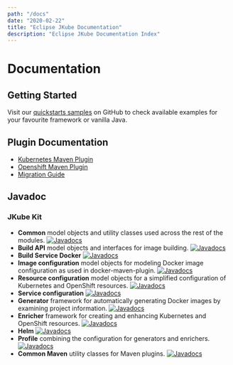 ```yaml
---
path: "/docs"
date: "2020-02-22"
title: "Eclipse JKube Documentation"
description: "Eclipse JKube Documentation Index"
---
```

<div class="hero">
<div class="hero-content">

# Documentation

</div>
</div>

## Getting Started

Visit our [quickstarts samples](https://github.com/eclipse/jkube/tree/master/quickstarts) on GitHub to check
available examples for your favourite framework or vanilla Java.

## Plugin Documentation

* [Kubernetes Maven Plugin](/docs/kubernetes-maven-plugin)
* [Openshift Maven Plugin](/docs/openshift-maven-plugin)
* [Migration Guide](/docs/migration-guide)

## Javadoc

### JKube Kit
* **Common** model objects and utility classes used across the rest of the modules.
[![Javadocs](http://www.javadoc.io/badge/org.eclipse.jkube/jkube-kit-common.svg?color=blue)
](http://www.javadoc.io/doc/org.eclipse.jkube/jkube-kit-common)
* **Build API** model objects and interfaces for image building.
[![Javadocs](http://www.javadoc.io/badge/org.eclipse.jkube/jkube-kit-build-api.svg?color=blue)
](http://www.javadoc.io/doc/org.eclipse.jkube/jkube-kit-build-api)
* **Build Service Docker**
[![Javadocs](http://www.javadoc.io/badge/org.eclipse.jkube/jkube-kit-build-service-docker.svg?color=blue)
](http://www.javadoc.io/doc/org.eclipse.jkube/jkube-kit-build-service-docker)
* **Image configuration** model objects for modeling Docker image configuration as used in docker-maven-plugin.
[![Javadocs](http://www.javadoc.io/badge/org.eclipse.jkube/jkube-kit-config-image.svg?color=blue)
](http://www.javadoc.io/doc/org.eclipse.jkube/jkube-kit-config-image)
* **Resource configuration** model objects for a simplified configuration of Kubernetes and OpenShift resources.
[![Javadocs](http://www.javadoc.io/badge/org.eclipse.jkube/jkube-kit-config-resource.svg?color=blue)
](http://www.javadoc.io/doc/org.eclipse.jkube/jkube-kit-config-resource)
* **Service configuration**
[![Javadocs](http://www.javadoc.io/badge/org.eclipse.jkube/jkube-kit-config-service.svg?color=blue)
](http://www.javadoc.io/doc/org.eclipse.jkube/jkube-kit-config-service)
* **Generator** framework for automatically generating Docker images by examining project information.
[![Javadocs](http://www.javadoc.io/badge/org.eclipse.jkube/jkube-kit-generator-api.svg?color=blue)
](http://www.javadoc.io/doc/org.eclipse.jkube/jkube-kit-generator-api)
* **Enricher** framework for creating and enhancing Kubernetes and OpenShift resources.
[![Javadocs](http://www.javadoc.io/badge/org.eclipse.jkube/jkube-kit-enricher-api.svg?color=blue)
](http://www.javadoc.io/doc/org.eclipse.jkube/jkube-kit-enricher-api)
* **Helm**
[![Javadocs](http://www.javadoc.io/badge/org.eclipse.jkube/jkube-kit-resource-helm.svg?color=blue)
](http://www.javadoc.io/doc/org.eclipse.jkube/jkube-kit-resource-helm)
* **Profile** combining the configuration for generators and enrichers.
[![Javadocs](http://www.javadoc.io/badge/org.eclipse.jkube/jkube-kit-profiles.svg?color=blue)
](http://www.javadoc.io/doc/org.eclipse.jkube/jkube-kit-profiles)
* **Common Maven** utility classes for Maven plugins.
[![Javadocs](http://www.javadoc.io/badge/org.eclipse.jkube/jkube-kit-common-maven.svg?color=blue)
](http://www.javadoc.io/doc/org.eclipse.jkube/jkube-kit-common-maven-maven)
